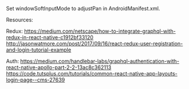 Set windowSoftInputMode to adjustPan in AndroidManifest.xml.

Resources:

Redux:
https://medium.com/netscape/how-to-integrate-graphql-with-redux-in-react-native-c1912bf33120
http://jasonwatmore.com/post/2017/09/16/react-redux-user-registration-and-login-tutorial-example

Auth:
https://medium.com/handlebar-labs/graphql-authentication-with-react-native-apollo-part-2-2-13ac8c362113
https://code.tutsplus.com/tutorials/common-react-native-app-layouts-login-page--cms-27639

